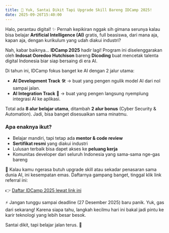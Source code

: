 ```yaml
---
title: 🚀 Yuk, Santai Dikit Tapi Upgrade Skill Bareng IDCamp 2025!
date: 2025-09-26T15:40:00
---
```

Halo, perantau digital! ✨
Pernah kepikiran nggak sih gimana serunya kalau bisa belajar **Artificial Intelligence (AI)** gratis, full beasiswa, dari mana aja, kapan aja, dengan kurikulum yang udah diakui industri?

Nah, kabar baiknya… **IDCamp 2025** hadir lagi!
Program ini diselenggarakan oleh **Indosat Ooredoo Hutchison** bareng **Dicoding** buat mencetak talenta digital Indonesia biar siap bersaing di era AI.

Di tahun ini, IDCamp fokus banget ke AI dengan 2 jalur utama:

- **AI Development Track** 🛠️ → buat yang pengen ngulik model AI dari nol sampai jalan.
- **AI Integration Track** 🔗 → buat yang pengen langsung nyemplung integrasi AI ke aplikasi.

Total ada **8 alur belajar utama**, ditambah **2 alur bonus** (Cyber Security & Automation). Jadi, bisa banget disesuaikan sama minatmu.

### Apa enaknya ikut?

- Belajar mandiri, tapi tetap ada **mentor & code review**
- **Sertifikat resmi** yang diakui industri
- Lulusan terbaik bisa dapet akses ke **peluang kerja**
- Komunitas developer dari seluruh Indonesia yang sama-sama nge-gas bareng

🎯 Kalau kamu ngerasa butuh upgrade skill atau sekadar penasaran sama dunia AI, ini kesempatan emas.
Daftarnya gampang banget, tinggal klik link referral ini:

👉 [Daftar IDCamp 2025 lewat link ini](https://idcamp.ioh.co.id/login?referrer_id=4930507)

⚡ Jangan tunggu sampai deadline (27 Desember 2025) baru panik. Yuk, gas dari sekarang!
Karena siapa tahu, langkah kecilmu hari ini bakal jadi pintu ke karir teknologi yang lebih besar besok.

Santai dikit, tapi belajar jalan terus. 🚀
